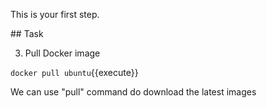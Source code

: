 This is your first step.

## Task

3. Pull Docker image 

`docker pull ubuntu`{{execute}}

We can use "pull" command do download the latest images
